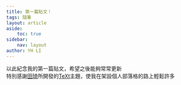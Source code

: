 ```yaml
---
title: 第一篇貼文！
tags: 隨筆
layout: article
aside:
    toc: true
sidebar:
    nav: layout
author: YH LI
---
```


以此紀念我的第一篇貼文，希望之後能夠常常更新\
特別感謝[田琦](https://kitian616.github.io/)所開發的[TeXt](https://kitian616.github.io/jekyll-TeXt-theme/)主題，使我在架設個人部落格的路上輕鬆許多
